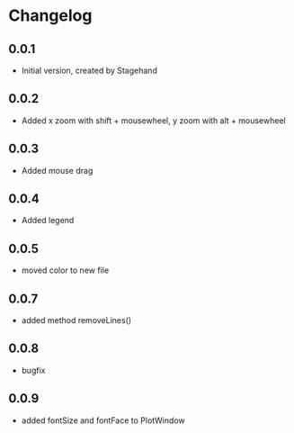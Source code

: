 # Changelog

## 0.0.1

- Initial version, created by Stagehand

## 0.0.2
- Added x zoom with shift + mousewheel, y zoom with alt + mousewheel

## 0.0.3
- Added mouse drag

## 0.0.4
- Added legend

## 0.0.5
- moved color to new file

## 0.0.7
- added method removeLines()

## 0.0.8
- bugfix

## 0.0.9
- added fontSize and fontFace to PlotWindow
